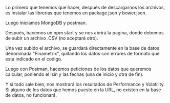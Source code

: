 Lo primero que tenemos que hacer, después de descargarnos los archivos, es instalar las librerias que tenemos en package.json y bower.json.

Luego iniciamos MongoDB y postman.

Después, hacemos un npm start y se nos abrirá la pagina, donde debemos de subir un archivo .CSV (no aceptará otro).

Una vez subido el archivo, se guardará directamente en la base de datos denominada "Finametrix", 
quitando los datos con errores de formato que esta indicado en el codigo.

Luego con Postman, hacemos peticiones de los datos que queremos calcular, poniendo el isin y las fechas (una de inicio y otra de fin).

Y si todo sale bien, nos mostrará los resultados de Performance y Volatility.
Si alguno de los datos que hemos puesto en la URL, no existen en la base de datos, no funcionará.
